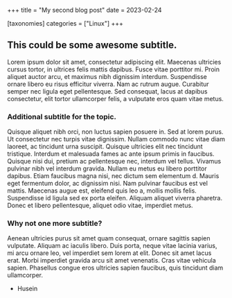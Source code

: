 +++
title = "My second blog post"
date = 2023-02-24

[taxonomies]
categories = ["Linux"]
+++

## This could be some awesome subtitle.

Lorem ipsum dolor sit amet, consectetur adipiscing elit. Maecenas ultricies cursus tortor, in ultrices felis mattis dapibus. Fusce vitae porttitor mi. Proin aliquet auctor arcu, et maximus nibh dignissim interdum. Suspendisse ornare libero eu risus efficitur viverra. Nam ac rutrum augue. Curabitur semper nec ligula eget pellentesque. Sed consequat, lacus at dapibus consectetur, elit tortor ullamcorper felis, a vulputate eros quam vitae metus. 

<!-- more -->

### Additional subtitle for the topic.

Quisque aliquet nibh orci, non luctus sapien posuere in. Sed at lorem purus. Ut consectetur nec turpis vitae dignissim. Nullam commodo nunc vitae diam laoreet, ac tincidunt urna suscipit. Quisque ultricies elit nec tincidunt tristique. Interdum et malesuada fames ac ante ipsum primis in faucibus. Quisque nisi dui, pretium ac pellentesque nec, interdum vel tellus. Vivamus pulvinar nibh vel interdum gravida. Nullam eu metus eu libero porttitor dapibus. Etiam faucibus magna nisi, nec dictum sem elementum d. Mauris eget fermentum dolor, ac dignissim nisi. Nam pulvinar faucibus est vel mattis. Maecenas augue est, eleifend quis leo a, mollis mollis felis. Suspendisse id ligula sed ex porta eleifen. Aliquam aliquet viverra pharetra. Donec et libero pellentesque, aliquet odio vitae, imperdiet metus.

### Why not one more subtitle?

Aenean ultricies purus sit amet quam consequat, ornare sagittis sapien vulputate. Aliquam ac iaculis libero. Duis porta, neque vitae lacinia varius, mi arcu ornare leo, vel imperdiet sem lorem at elit. Donec sit amet lacus erat. Morbi imperdiet gravida arcu sit amet venenatis. Cras vitae vehicula sapien. Phasellus congue eros ultricies sapien faucibus, quis tincidunt diam ullamcorper.

- Husein